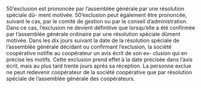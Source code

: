50’exclusion est prononcée par l’assemblée générale par une résolution spéciale dû- ment motivée.
50’exclusion peut également être prononcée, suivant le cas, par le comité de gestion ou par le conseil d’administration. Dans ce cas, l’exclusion ne devient définitive que lorsqu’elle a été confirmée par l’assemblée générale ordinaire par une résolution spéciale dûment motivée.
Dans les dix jours suivant la date de la résolution spéciale de l’assemblée générale décidant ou confirmant l’exclusion, la société coopérative notifie au coopérateur un avis écrit de son ex- clusion qui en précise les motifs. Cette exclusion prend effet à la date précisée dans l’avis écrit, mais au plus tard trente jours après sa réception.
La personne exclue ne peut redevenir coopérateur de la société coopérative que par résolution spéciale de l’assemblée générale des coopérateurs.